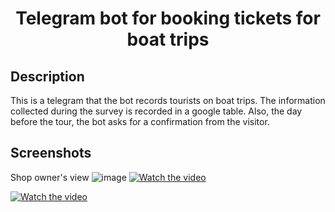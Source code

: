 <h1 align="center">Telegram bot for booking tickets for boat trips</h1>
<h2 align="center">

## Description


<p align="center">

This is a telegram that the bot records tourists on boat trips.
The information collected during the survey is recorded in a google table.
Also, the day before the tour, the bot asks for a confirmation from the visitor.
  
## Screenshots
Shop owner's view
![image](https://user-images.githubusercontent.com/71149930/138454791-6b4173a4-11d2-486e-a1e4-7fb2abb0b383.png)
  [![Watch the video](https://user-images.githubusercontent.com/71149930/138455094-093199d9-2081-48fa-a2fd-844f49cab007.png)](https://www.youtube.com/watch?v=Ms8YZoFlWQw)

[![Watch the video](https://user-images.githubusercontent.com/71149930/138457114-884af6c8-311d-418e-b35c-14c6cb802e2e.png)](https://youtu.be/NSkzQoW9faA)
